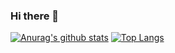 ### Hi there 👋

[![Anurag's github stats](https://github-readme-stats.vercel.app/api?username=soranoba&show_icons=true&line_height=20&count_private=true)](https://github.com/anuraghazra/github-readme-stats)
[![Top Langs](https://github-readme-stats.vercel.app/api/top-langs/?username=soranoba&layout=compact)](https://github.com/anuraghazra/github-readme-stats)

<!--
**soranoba/soranoba** is a ✨ _special_ ✨ repository because its `README.md` (this file) appears on your GitHub profile.

Here are some ideas to get you started:

- 🔭 I’m currently working on ...
- 🌱 I’m currently learning ...
- 👯 I’m looking to collaborate on ...
- 🤔 I’m looking for help with ...
- 💬 Ask me about ...
- 📫 How to reach me: ...
- 😄 Pronouns: ...
- ⚡ Fun fact: ...
-->
